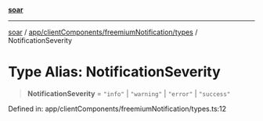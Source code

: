 [**soar**](../../../../../README.md)

***

[soar](../../../../../modules.md) / [app/clientComponents/freemiumNotification/types](../README.md) / NotificationSeverity

# Type Alias: NotificationSeverity

> **NotificationSeverity** = `"info"` \| `"warning"` \| `"error"` \| `"success"`

Defined in: app/clientComponents/freemiumNotification/types.ts:12
